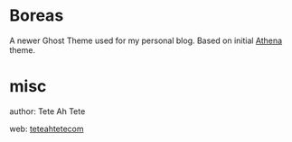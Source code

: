 # Boreas

A newer Ghost Theme used for my personal blog. Based on initial [Athena](https://github.com/teteahtete/athena) theme. 


# misc

author: Tete Ah Tete

web: [teteahtetecom](http://teteahtete.com)


